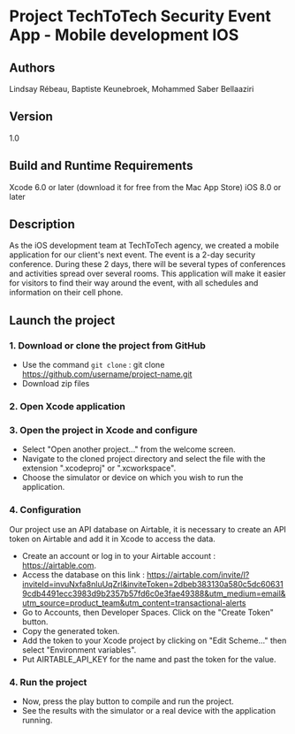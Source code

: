 # Project TechToTech Security Event App - Mobile development IOS

## Authors
Lindsay Rébeau, Baptiste Keunebroek, Mohammed Saber Bellaaziri

## Version 
1.0

## Build and Runtime Requirements

Xcode 6.0 or later (download it for free from the Mac App Store)
iOS 8.0 or later

## Description
As the iOS development team at TechToTech agency, we created a mobile application for our client's next event. The event is a 2-day security conference. During these 2 days, there will be several types of conferences and activities spread over several rooms. This application will make it easier for visitors to find their way around the event, with all schedules and information on their cell phone. 

## Launch the project 

### 1. Download or clone the project from GitHub

- Use the command `git clone` :  git clone https://github.com/username/project-name.git
- Download zip files 

### 2. Open Xcode application

### 3. Open the project in Xcode and configure

- Select "Open another project..." from the welcome screen.
- Navigate to the cloned project directory and select the file with the extension ".xcodeproj" or ".xcworkspace".
- Choose the simulator or device on which you wish to run the application.

### 4. Configuration 

Our project use an API database on Airtable, it is necessary to create an API token on Airtable and add it in Xcode to access the data. 

- Create an account or log in to your Airtable account : https://airtable.com.
- Access the database on this link : https://airtable.com/invite/l?inviteId=invuNxfa8nluUqZrl&inviteToken=2dbeb383130a580c5dc606319cdb4491ecc3983d9b2357b57fd6c0e3fae49388&utm_medium=email&utm_source=product_team&utm_content=transactional-alerts
- Go to Accounts, then Developer Spaces. Click on the "Create Token" button.
- Copy the generated token.
- Add the token to your Xcode project by clicking on "Edit Scheme..." then select "Environment variables". 
- Put AIRTABLE_API_KEY for the name and past the token for the value. 

### 4. Run the project

- Now, press the play button to compile and run the project.
- See the results with the simulator or a real device with the application running.

